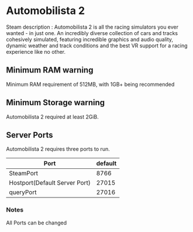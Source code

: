 # Automobilista 2

Steam description :  Automobilista 2 is all the racing simulators you ever wanted - in just one. An incredibly diverse collection of cars and tracks cohesively simulated, featuring incredible graphics and audio quality, dynamic weather and track conditions and the best VR support for a racing experience like no other.

## Minimum RAM warning

Minimum RAM requirement of 512MB, with 1GB+ being recommended

## Minimum Storage warning

Automobilista 2 required at least 2GiB.

## Server Ports

Automobilista 2 requires three ports to run.

| Port        | default |
|-------------|---------|
| SteamPort   | 8766   |
| Hostport(Default Server Port)    | 27015   |
| queryPort   | 27016   |


### Notes

All Ports can be changed
